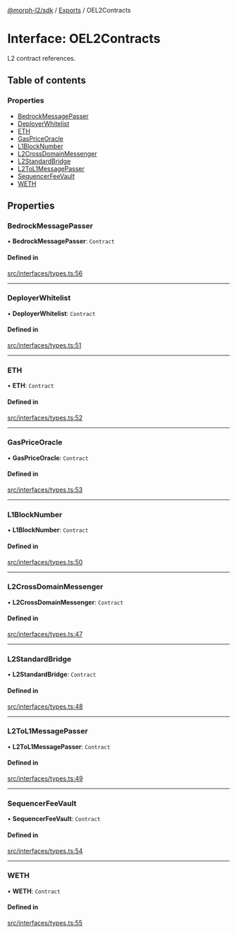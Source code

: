[@morph-l2/sdk](../intro.md) / [Exports](../modules) / OEL2Contracts

# Interface: OEL2Contracts

L2 contract references.

## Table of contents

### Properties

- [BedrockMessagePasser](OEL2Contracts#bedrockmessagepasser)
- [DeployerWhitelist](OEL2Contracts#deployerwhitelist)
- [ETH](OEL2Contracts#eth)
- [GasPriceOracle](OEL2Contracts#gaspriceoracle)
- [L1BlockNumber](OEL2Contracts#l1blocknumber)
- [L2CrossDomainMessenger](OEL2Contracts#l2crossdomainmessenger)
- [L2StandardBridge](OEL2Contracts#l2standardbridge)
- [L2ToL1MessagePasser](OEL2Contracts#l2tol1messagepasser)
- [SequencerFeeVault](OEL2Contracts#sequencerfeevault)
- [WETH](OEL2Contracts#weth)

## Properties

### BedrockMessagePasser

• **BedrockMessagePasser**: `Contract`

#### Defined in

[src/interfaces/types.ts:56](https://github.com/morph-l2/sdk/tree/97c4394/src/interfaces/types.ts#L56)

___

### DeployerWhitelist

• **DeployerWhitelist**: `Contract`

#### Defined in

[src/interfaces/types.ts:51](https://github.com/morph-l2/sdk/tree/97c4394/src/interfaces/types.ts#L51)

___

### ETH

• **ETH**: `Contract`

#### Defined in

[src/interfaces/types.ts:52](https://github.com/morph-l2/sdk/tree/97c4394/src/interfaces/types.ts#L52)

___

### GasPriceOracle

• **GasPriceOracle**: `Contract`

#### Defined in

[src/interfaces/types.ts:53](https://github.com/morph-l2/sdk/tree/97c4394/src/interfaces/types.ts#L53)

___

### L1BlockNumber

• **L1BlockNumber**: `Contract`

#### Defined in

[src/interfaces/types.ts:50](https://github.com/morph-l2/sdk/tree/97c4394/src/interfaces/types.ts#L50)

___

### L2CrossDomainMessenger

• **L2CrossDomainMessenger**: `Contract`

#### Defined in

[src/interfaces/types.ts:47](https://github.com/morph-l2/sdk/tree/97c4394/src/interfaces/types.ts#L47)

___

### L2StandardBridge

• **L2StandardBridge**: `Contract`

#### Defined in

[src/interfaces/types.ts:48](https://github.com/morph-l2/sdk/tree/97c4394/src/interfaces/types.ts#L48)

___

### L2ToL1MessagePasser

• **L2ToL1MessagePasser**: `Contract`

#### Defined in

[src/interfaces/types.ts:49](https://github.com/morph-l2/sdk/tree/97c4394/src/interfaces/types.ts#L49)

___

### SequencerFeeVault

• **SequencerFeeVault**: `Contract`

#### Defined in

[src/interfaces/types.ts:54](https://github.com/morph-l2/sdk/tree/97c4394/src/interfaces/types.ts#L54)

___

### WETH

• **WETH**: `Contract`

#### Defined in

[src/interfaces/types.ts:55](https://github.com/morph-l2/sdk/tree/97c4394/src/interfaces/types.ts#L55)
